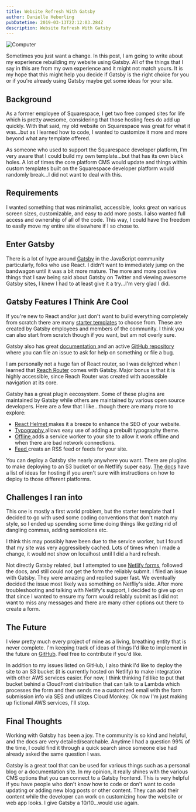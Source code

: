 ```yaml
---
title: Website Refresh With Gatsby
author: Danielle Heberling
pubDatetime: 2019-03-13T22:12:03.284Z
description: Website Refresh With Gatsby
---
```


![Computer](/assets/computer.jpg)

Sometimes you just want a change. In this post, I am going to write about my experience rebuilding my website using Gatsby. All of the things that I say in this are from my own experience and it might not match yours. It is my hope that this might help you decide if Gatsby is the right choice for you or if you're already using Gatsby maybe get some ideas for your site.

## Background

As a former employee of Squarespace, I get two free comped sites for life which is pretty awesome, considering that those hosting fees do add up quickly. With that said, my old website on Squarespace was great for what it was...but as I learned how to code, I wanted to customize it more and more beyond what any template offered.

As someone who used to support the Squarespace developer platform, I'm very aware that I could build my own template...but that has its own black holes. A lot of times the core platform CMS would update and things within custom templates built on the Squarespace developer platform would randomly break...I did not want to deal with this.

## Requirements

I wanted something that was minimalist, accessible, looks great on various screen sizes, customizable, and easy to add more posts. I also wanted full access and ownership of all of the code. This way, I could have the freedom to easily move my entire site elsewhere if I so chose to.

## Enter Gatsby

There is a lot of hype around <a href="https://www.gatsbyjs.org/" target="_blank" rel="noopener noreferrer">Gatsby</a> in the JavaScript community particularly, folks who use React. I didn't want to immediately jump on the bandwagon until it was a bit more mature. The more and more positive things that I saw being said about Gatsby on Twitter and viewing awesome Gatsby sites, I knew I had to at least give it a try...I'm very glad I did.

## Gatsby Features I Think Are Cool

If you're new to React and/or just don't want to build everything completely from scratch there are many <a href="https://www.gatsbyjs.org/starters/?v=2" target="_blank" rel="noopeener noreferrer">starter templates</a> to choose from. These are created by Gatsby employees and members of the community. I think you can also start from scratch though if you want, but am not overly sure.

Gatsby also has great <a href="https://www.gatsbyjs.org/docs/" target="_blank" rel="noopeener noreferrer">documentation </a> and an active <a href="https://github.com/gatsbyjs/gatsby/issues" target="_blank" rel="noopeener noreferrer">GitHub repository</a> where you can file an issue to ask for help on something or file a bug.

I am personally not a huge fan of React router, so I was delighted when I learned that <a href="https://reach.tech/router" target="_blank" rel="noopeener noreferrer">Reach Router</a> comes with Gatsby. Major bonus is that it is highly accessible, since Reach Router was created with accessible navigation at its core.

Gatsby has a great plugin eecosystem. Some of these plugins are maintained by Gatsby while others are maintained by various open source developers. Here are a few that I like...though there are many more to explore:

- <a href="https://www.gatsbyjs.org/packages/gatsby-plugin-react-helmet/" target="_blank" rel="noopener noreferrer">React Helmet </a>makes it a breeze to enhance the SEO of your website.
- <a href="https://www.gatsbyjs.org/packages/gatsby-plugin-typography/" target="_blank" rel="noopener noreferrer">Typography </a>allows easy use of adding a prebuilt typography theme.
- <a href="https://www.gatsbyjs.org/packages/gatsby-plugin-offline/" target="_blank" rel="noopener noreferrer">Offline </a>adds a service worker to your site to allow it work offline and when there are bad network connections.
- <a href="https://www.gatsbyjs.org/packages/gatsby-plugin-feed/" target="_blank" rel="noopener noreferrer">Feed </a>creats an RSS feed or feeds for your site.

You can deploy a Gatsby site nearly anywhere you want. There are plugins to make deploying to an S3 bucket or on Netflify super easy. <a href="https://www.gatsbyjs.org/docs/deploying-and-hosting/" target="_blank" rel="noopeener noreferrer">The docs</a> have a list of ideas for hosting if you aren't sure with instructions on how to deploy to those different platforms.

## Challenges I ran into

This one is mostly a first world problem, but the starter template that I decided to go with used some coding conventions that don't match my style, so I ended up spending some time doing things like getting rid of dangling commas, adding semicolons etc.

I think this may possibly have been due to the service worker, but I found that my site was very aggressibely cached. Lots of times when I made a change, it would not show on localhost until I did a hard refresh.

Not directly Gatsby related, but I attempted to use <a href="https://www.netlify.com/docs/form-handling/" target="_blank" rel="noopeener noreferrer">Netlify forms</a>, followed the docs, and still could not get the form the reliably submit. I filed an issue with Gatsby. They were amazing and replied super fast. We eventually decided the issue most likely was something on Netfliy's side. After more troubleshooting and talking with Netlify's support, I decided to give up on that since I wanted to ensure my form would reliably submit as I did not want to miss any messages and there are many other options out there to create a form.

## The Future

I view pretty much every project of mine as a living, breathing entity that is never complete. I'm keeping track of ideas of things I'd like to implement in the future on <a href="https://github.com/deeheber/danielle-heberling-dot-xyz/issues" target="_blank" rel="noopeener noreferrer">GitHub</a>. Feel free to contribute if you'd like.

In addition to my issues listed on GitHub, I also think I'd like to deploy the site to an S3 bucket (it is currently hosted on Netlify) to make integration with other AWS services easier. For now, I think thinking I'd like to put that bucket behind a CloudFront distribution that can talk to a Lambda which processes the form and then sends me a customized email with the form submission info via SES and utilizes Cloud Monkey. Ok now I'm just making up fictional AWS services, I'll stop.

## Final Thoughts

Working with Gatsby has been a joy. The community is so kind and helpful, and the docs are very detailed/searchable. Anytime I had a question 99% of the time, I could find it through a quick search since someone else had already asked the same question I was.

Gatsby is a great tool that can be used for various things such as a personal blog or a documentation site. In my opinion, it really shines with the various CMS options that you can connect to a Gatsby frontend. This is very helpful if you have people who don't know how to code or don't want to code updating or adding new blog posts or other content. They can add their content while the developer can work on customizing how the website or web app looks. I give Gatsby a 10/10...would use again.

